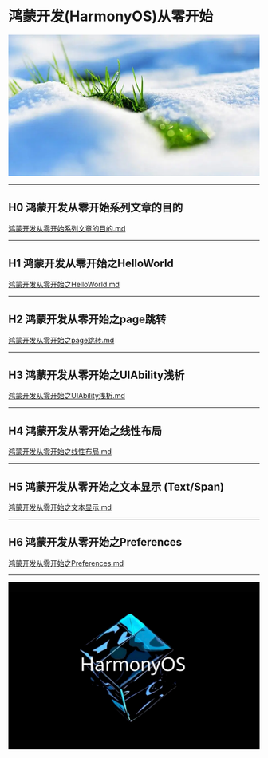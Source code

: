 # 鸿蒙开发(HarmonyOS)从零开始


<img src="image/flower.png">


---

## H0 鸿蒙开发从零开始系列文章的目的

[鸿蒙开发从零开始系列文章的目的.md](./鸿蒙开发从零开始系列文章的目的/鸿蒙开发从零开始系列文章的目的.md)

---

## H1 鸿蒙开发从零开始之HelloWorld

[鸿蒙开发从零开始之HelloWorld.md](./鸿蒙开发从零开始之HelloWorld/鸿蒙开发从零开始之HelloWorld.md)

---

## H2 鸿蒙开发从零开始之page跳转

[鸿蒙开发从零开始之page跳转.md](./鸿蒙开发从零开始之page跳转/鸿蒙开发从零开始之page跳转.md)

---

## H3 鸿蒙开发从零开始之UIAbility浅析

[鸿蒙开发从零开始之UIAbility浅析.md](./鸿蒙开发从零开始之UIAbility浅析/鸿蒙开发从零开始之UIAbility浅析.md)

---

## H4 鸿蒙开发从零开始之线性布局

[鸿蒙开发从零开始之线性布局.md](./鸿蒙开发从零开始之线性布局/鸿蒙开发从零开始之线性布局.md)

---

## H5 鸿蒙开发从零开始之文本显示 (Text/Span)

[鸿蒙开发从零开始之文本显示.md](./鸿蒙开发从零开始之文本显示/鸿蒙开发从零开始之文本显示.md)

---

## H6 鸿蒙开发从零开始之Preferences

[鸿蒙开发从零开始之Preferences.md](./鸿蒙开发从零开始之Preferences/鸿蒙开发从零开始之Preferences.md)

---


<img src="image/harmony_os_002.png">


